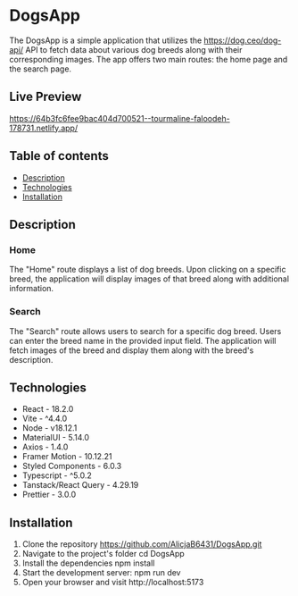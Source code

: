 # DogsApp
The DogsApp is a simple application that utilizes the https://dog.ceo/dog-api/ API 
to fetch data about various dog breeds along with their corresponding images. 
The app offers two main routes: the home page and the search page.

## Live Preview
https://64b3fc6fee9bac404d700521--tourmaline-faloodeh-178731.netlify.app/

## Table of contents
* [Description](#description)
* [Technologies](#technologies)
* [Installation](#installation)

## Description
### Home
The "Home" route displays a list of dog breeds. Upon clicking on a specific breed, the application will display images of that breed along with additional information.

### Search
The "Search" route allows users to search for a specific dog breed. Users can enter the breed name in the provided input field. The application will fetch images of the breed and display them along with the breed's description.

## Technologies 

* React - 18.2.0
* Vite - ^4.4.0
* Node - v18.12.1
* MaterialUI - 5.14.0
* Axios - 1.4.0
* Framer Motion - 10.12.21
* Styled Components - 6.0.3
* Typescript - ^5.0.2
* Tanstack/React Query - 4.29.19
* Prettier - 3.0.0
	
## Installation
1. Clone the repository
https://github.com/AlicjaB6431/DogsApp.git
2. Navigate to the project's folder
cd DogsApp
3. Install the dependencies
npm install
4. Start the development server:
npm run dev
5. Open your browser and visit http://localhost:5173 



